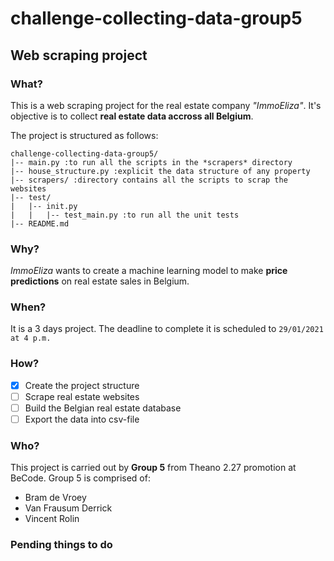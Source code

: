 # challenge-collecting-data-group5
## Web scraping project

### What?
This is a web scraping project for the real estate company *"ImmoEliza"*. 
It's objective is to collect **real estate data accross all Belgium**.

The project is structured as follows:
```
challenge-collecting-data-group5/
|-- main.py :to run all the scripts in the *scrapers* directory
|-- house_structure.py :explicit the data structure of any property
|-- scrapers/ :directory contains all the scripts to scrap the websites
|-- test/
|   |-- init.py
|   |   |-- test_main.py :to run all the unit tests
|-- README.md
```

### Why?
*ImmoEliza* wants to create a machine learning model to make **price predictions** on real estate sales in Belgium.

### When?
It is a 3 days project.
The deadline to complete it is scheduled to `29/01/2021 at 4 p.m.`

### How?
- [x] Create the project structure
- [ ] Scrape real estate websites
- [ ] Build the Belgian real estate database
- [ ] Export the data into csv-file

### Who?
This project is carried out by **Group 5** from Theano 2.27 promotion at BeCode.
Group 5 is comprised of:
- Bram de Vroey
- Van Frausum Derrick
- Vincent Rolin

### Pending things to do

